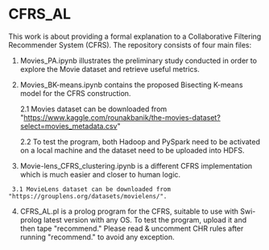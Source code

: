 # CFRS_AL
This work is about providing a formal explanation to a Collaborative Filtering Recommender System (CFRS). The repository consists of four main files:
  1. Movies_PA.ipynb illustrates the preliminary study conducted in order to explore the Movie dataset and retrieve useful metrics.
  2. Movies_BK-means.ipynb contains the proposed Bisecting K-means model for the CFRS construction.
     
     2.1 Movies dataset can be downloaded from "https://www.kaggle.com/rounakbanik/the-movies-dataset?select=movies_metadata.csv"
    
     2.2 To test the program, both Hadoop and PySpark need to be activated on a local machine and the dataset need to be uploaded into    HDFS.
     
   3. Movie-lens_CFRS_clustering.ipynb is a different CFRS implementation which is much easier and closer to human logic. 
     
     3.1 MovieLens dataset can be downloaded from "https://grouplens.org/datasets/movielens/".
     
   4. CFRS_AL.pl is a prolog program for the CFRS, suitable to use with Swi-prolog latest version with any OS. To test the program, upload it and 
       then tape "recommend." Please read & uncomment CHR rules after running "recommend." to avoid any exception.
     
   

